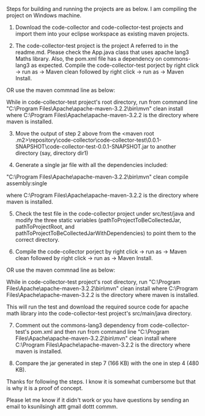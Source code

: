 Steps for building and running the projects are as below. I am compiling the project on Windows machine. 


1. Download the code-collector and code-collector-test projects and import them into your eclipse workspace as existing maven projects.

2. The code-collector-test project is the project A referred to in the readme.md. Please check the App.java class that uses apache lang3 Maths library. Also, the pom.xml file has a dependency on commons-lang3 as expected. Compile the code-collector-test porject by right click -> run as -> Maven clean followed by right click -> run as -> Maven Install. 

OR use the maven commnad line as below: 

While in code-collector-test project's root directory, run from command line
"C:\Program Files\Apache\apache-maven-3.2.2\bin\mvn" clean install
where C:\Program Files\Apache\apache-maven-3.2.2 is the directory where maven is installed.

3. Move the output of step 2 above from the <maven root .m2>\repository\code-collector\code-collector-test\0.0.1-SNAPSHOT\code-collector-test-0.0.1-SNAPSHOT.jar to another directory (say, directory dir1)

4.  Generate a single jar file with all the dependencies included:

"C:\Program Files\Apache\apache-maven-3.2.2\bin\mvn" clean compile assembly:single

where C:\Program Files\Apache\apache-maven-3.2.2 is the directory where maven is installed.

5. Check the test file in the code-collector project under src/test/java and modify the three static variables (pathToProjectToBeCollectedJar, pathToProjectRoot, and pathToProjectToBeCollectedJarWithDependencies) to point them to the correct directory.

6. Compile the code-collector porject by right click -> run as -> Maven clean followed by right click -> run as -> Maven Install. 

OR use the maven commnad line as below: 

While in code-collector-test project's root directory, run
"C:\Program Files\Apache\apache-maven-3.2.2\bin\mvn" clean install
where C:\Program Files\Apache\apache-maven-3.2.2 is the directory where maven is installed.

This will run the test and download the required source code for apache math library into the code-collector-test project's src/main/java directory.

7. Comment out the commons-lang3 dependency from code-collector-test's pom.xml and then run from command line
"C:\Program Files\Apache\apache-maven-3.2.2\bin\mvn" clean install
where C:\Program Files\Apache\apache-maven-3.2.2 is the directory where maven is installed.

8. Compare the jar generated in step 7 (166 KB) with the one in step 4 (480 KB).


Thanks for following the steps. I know it is somewhat cumbersome but that is why it is a proof of concept. 

Please let me know if it didn't work or you have questions by sending an email to ksunilsingh attt gmail dottt commm.


